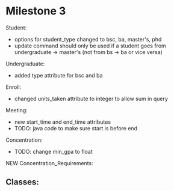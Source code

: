 # Milestone 3

Student:  
- options for student_type changed to bsc, ba, master's, phd  
- update command should only be used if a student goes from undergraduate -> master's (not from bs -> ba or vice versa)

Undergraduate:  
- added type attribute for bsc and ba

Enroll:  
- changed units_taken attribute to integer to allow sum in query

Meeting:  
- new start_time and end_time attributes  
- TODO: java code to make sure start is before end

Concentration:  
- TODO: change min_gpa to float

NEW Concentration_Requirements:  

Classes:  
- 
